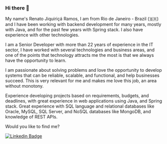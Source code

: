 ### Hi there 👋


My name's Renato Jiquiriçá Ramos, I am from Rio de Janeiro - Brazil (🇧🇷) and I have been working with backend development for many years, mostly with Java, and for the past few years with Spring stack. I also have experience with other technologies.

I am a Senior Developer with more than 22 years of experience in the IT sector, I have worked with several technologies and business areas, and one of the points that technology attracts me the most is that we always have the opportunity to learn.

I am passionate about solving problems and love the opportunity to develop systems that can be reliable, scalable, and functional, and help businesses succeed. This is very relevant for me and makes me love this job, an area without monotony.

Experience developing projects based on requirements, budgets, and deadlines, with great experience in web applications using Java, and Spring stack. Great experience with SQL language and relational databases like Oracle, MySQL, SQL Server, and NoSQL databases like MongoDB, and knowledge of REST APIs.

Would you like to find me?

[![Linkedin Badge](https://img.shields.io/badge/-LinkedIn-blue?style=flat-square&logo=Linkedin&logoColor=white&link=https://www.linkedin.com/in/rjramos70)](https://www.linkedin.com/in/rjramos70)



<!--
**rjramos70/rjramos70** is a ✨ _special_ ✨ repository because its `README.md` (this file) appears on your GitHub profile.

Here are some ideas to get you started:

- 🔭 I’m currently working on ...
- 🌱 I’m currently learning ...
- 👯 I’m looking to collaborate on ...
- 🤔 I’m looking for help with ...
- 💬 Ask me about ...
- 📫 How to reach me: ...
- 😄 Pronouns: ...
- ⚡ Fun fact: ...
-->
